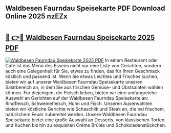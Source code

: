 ## Waldbesen Faurndau Speisekarte PDF Download Online 2025 nzEZx

# <h2><a href="http://gca8ivl.nevu.top/?p=Waldbesen+Faurndau+Speisekarte">🔗 👉🔴 Waldbesen Faurndau Speisekarte 2025 PDF</a></h2>

[![Waldbesen Faurndau Speisekarte 2025 PDF](https://i.imgur.com/dBaPXMq.png)](http://gca8ivl.nevu.top/?p=Waldbesen+Faurndau+Speisekarte)
In einem Restaurant oder Café ist das Menü des Essens nicht nur eine Liste von Gerichten, sondern auch eine Gelegenheit für Sie, etwas zu finden, das für Ihren Geschmack köstlich und passend ist. Wenn Sie etwas Leichtes und Frisches suchen, bieten wir auf unserer Waldbesen Faurndau Speisekarte unseren Salatbereich an, in dem Sie aus frischen Gemüse- und Obstsalaten wählen können. Für diejenigen, die Fleisch lieben, bieten wir eine umfangreiche Auswahl an Gerichten auf der Waldbesen Faurndau Speisekarte an: Rindfleisch, Schweinefleisch, Huhn und Fisch. Unseren Auserwählten bieten wir köstliche Gerichte wie Schaschlik und Steak an, die bei frischem, natürlichem Feuer zubereitet werden. Unsere Waldbesen Faurndau Speisekarte bietet eine große Auswahl an Desserts, von klassischen Torten und Kuchen bis hin zu exquisiten Crème Brûlée und Schokoladenstückchen.
